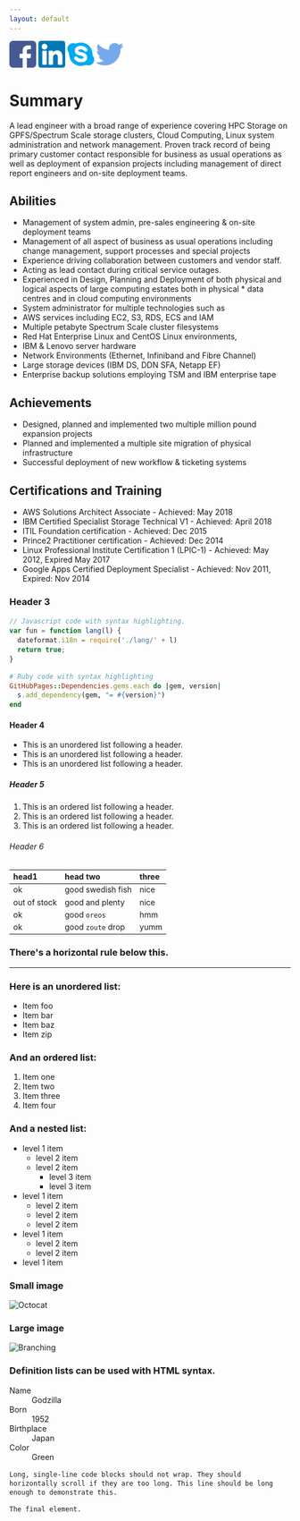 ```yaml
---
layout: default
---
```


[<img src="/assets/img/036-facebook.png" width="48">](http://www.facebook.com/craigawilson)  [<img src="/assets/img/027-linkedin.png" width="48">](https://www.linkedin.com/in/craigawilson/)  [<img src="/assets/img/015-skype.png" width="48">](skype:cawilson.co.uk?add)  [<img src="/assets/img/008-twitter.png" width="48">](https://twitter.com/thelastwilson)


# Summary

A lead engineer with a broad range of experience covering HPC Storage on GPFS/Spectrum Scale storage clusters, Cloud Computing, Linux system administration and network management. Proven track record of being primary customer contact responsible for business as usual operations as well as deployment of expansion projects including management of direct report engineers and on-site deployment teams. 

## Abilities

* Management of system admin, pre-sales engineering & on-site deployment teams
* Management of all aspect of business as usual operations including change management, support processes and special projects
* Experience driving collaboration between customers and vendor staff.  
* Acting as lead contact during critical service outages.
* Experienced in Design, Planning and Deployment of both physical and logical aspects of large computing estates both in physical * data centres and in cloud computing environments 
* System administrator for multiple technologies such as 
* AWS services including EC2, S3, RDS, ECS and IAM
* Multiple petabyte Spectrum Scale cluster filesystems
* Red Hat Enterprise Linux and CentOS Linux environments, 
* IBM & Lenovo server hardware
* Network Environments (Ethernet, Infiniband and Fibre Channel) 
* Large storage devices (IBM DS, DDN SFA, Netapp EF) 
* Enterprise backup solutions employing TSM and IBM enterprise tape

## Achievements 

* Designed, planned and implemented two multiple million pound expansion projects 
* Planned and implemented a multiple site migration of physical infrastructure 
* Successful deployment of new workflow & ticketing systems 

## Certifications and Training
* AWS Solutions Architect Associate - Achieved: May 2018
* IBM Certified Specialist Storage Technical V1 - Achieved: April 2018
* ITIL Foundation certification - Achieved: Dec 2015
* Prince2 Practitioner certification - Achieved: Dec 2014
* Linux Professional Institute Certification 1 (LPIC-1) - Achieved: May 2012, Expired May 2017
* Google Apps Certified Deployment Specialist - Achieved: Nov 2011, Expired: Nov 2014


### Header 3

```js
// Javascript code with syntax highlighting.
var fun = function lang(l) {
  dateformat.i18n = require('./lang/' + l)
  return true;
}
```

```ruby
# Ruby code with syntax highlighting
GitHubPages::Dependencies.gems.each do |gem, version|
  s.add_dependency(gem, "= #{version}")
end
```

#### Header 4

*   This is an unordered list following a header.
*   This is an unordered list following a header.
*   This is an unordered list following a header.

##### Header 5

1.  This is an ordered list following a header.
2.  This is an ordered list following a header.
3.  This is an ordered list following a header.

###### Header 6

| head1        | head two          | three |
|:-------------|:------------------|:------|
| ok           | good swedish fish | nice  |
| out of stock | good and plenty   | nice  |
| ok           | good `oreos`      | hmm   |
| ok           | good `zoute` drop | yumm  |

### There's a horizontal rule below this.

* * *

### Here is an unordered list:

*   Item foo
*   Item bar
*   Item baz
*   Item zip

### And an ordered list:

1.  Item one
1.  Item two
1.  Item three
1.  Item four

### And a nested list:

- level 1 item
  - level 2 item
  - level 2 item
    - level 3 item
    - level 3 item
- level 1 item
  - level 2 item
  - level 2 item
  - level 2 item
- level 1 item
  - level 2 item
  - level 2 item
- level 1 item

### Small image

![Octocat](https://assets-cdn.github.com/images/icons/emoji/octocat.png)

### Large image

![Branching](https://guides.github.com/activities/hello-world/branching.png)


### Definition lists can be used with HTML syntax.

<dl>
<dt>Name</dt>
<dd>Godzilla</dd>
<dt>Born</dt>
<dd>1952</dd>
<dt>Birthplace</dt>
<dd>Japan</dd>
<dt>Color</dt>
<dd>Green</dd>
</dl>

```
Long, single-line code blocks should not wrap. They should horizontally scroll if they are too long. This line should be long enough to demonstrate this.
```

```
The final element.
```
